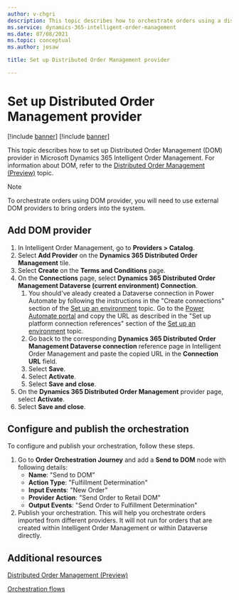 ```yaml
---
author: v-chgri
description: This topic describes how to orchestrate orders using a distributed order management (DOM) provider in Microsoft Dynamics 365 Intelligent Order Management.
ms.service: dynamics-365-intelligent-order-management
ms.date: 07/08/2021
ms.topic: conceptual
ms.author: josaw

title: Set up Distributed Order Management provider

---
```


# Set up Distributed Order Management provider

[!include [banner](includes/banner.md)]
[!include [banner](includes/preview-banner.md)]

This topic describes how to set up Distributed Order Management (DOM) provider in Microsoft Dynamics 365 Intelligent Order Management. For information about DOM, refer to the [Distributed Order Management (Preview)](dom.md) topic.

> [!NOTE]
> To orchestrate orders using DOM provider, you will need to use external DOM providers to bring orders into the system.


## Add DOM provider
 
1. In Intelligent Order Management, go to **Providers \> Catalog**.
2. Select **Add Provider** on the **Dynamics 365 Distributed Order Management** tile.
3. Select **Create** on the **Terms and Conditions** page.
4. On the **Connections** page, select **Dynamics 365 Distributed Order Management Dataverse (current environment) Connection**.
   1. You should've aleady created a Dataverse connection in Power Automate by following the instructions in the "Create connections" section of the [Set up an environment](setup.md#Createconnections) topic. Go to the [Power Automate portal](https://us.flow.microsoft.com/) and copy the URL as described in the "Set up platform connection references" section of the [Set up an environment](setup.md#Createconnections) topic.
   1. Go back to the corresponding **Dynamics 365 Distributed Order Management Dataverse connection** reference page in Intelligent Order Management and paste the copied URL in the **Connection URL** field.
   1. Select **Save**.
   1. Select **Activate**.
   1. Select **Save and close**.
5. On the **Dynamics 365 Distributed Order Management** provider page, select **Activate**.
6. Select **Save and close**.

## Configure and publish the orchestration

To configure and publish your orchestration, follow these steps.

1. Go to **Order Orchestration Journey** and add a **Send to DOM** node with following details:
    - **Name**: "Send to DOM" 
    - **Action Type**: "Fulfillment Determination"
    - **Input Events**: "New Order"
    - **Provider Action**: "Send Order to Retail DOM"
    - **Output Events**: "Send Order to Fulfillment Determination"
1. Publish your orchestration. This will help you orchestrate orders imported from different providers. It will not run for orders that are created within Intelligent Order Management or within Dataverse directly. 

## Additional resources

[Distributed Order Management (Preview)](dom.md) 

[Orchestration flows](orchestration-flows.md)

